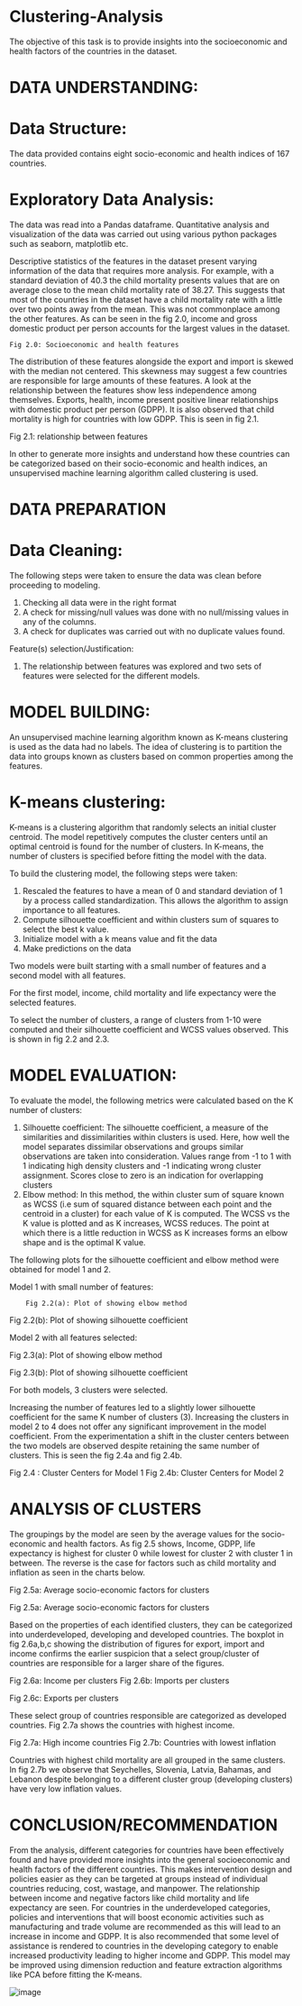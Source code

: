 # Clustering-Analysis
The objective of this task is to provide insights into the socioeconomic and health factors of the countries in the dataset.

# DATA UNDERSTANDING:

# Data Structure:

The data provided contains eight socio-economic and health indices of 167 countries. 

# Exploratory Data Analysis:

The data was read into a Pandas dataframe. Quantitative analysis and visualization of the data was carried out using various python packages such as seaborn, matplotlib etc.

Descriptive statistics of the features in the dataset present varying information of the data that requires more analysis. For example, with a standard deviation of 40.3 the child mortality presents values that are on average close to the mean child mortality rate of 38.27. This suggests that most of the countries in the dataset have a child mortality rate with a little over two points away from the mean. This was not commonplace among the other features.
As can be seen in the fig 2.0, income and gross domestic product per person accounts for the largest values in the dataset. 

 
	Fig 2.0: Socioeconomic and health features

The distribution of these features alongside the export and import is skewed with the median not centered. This skewness may suggest a few countries are responsible for large amounts of these features.
A look at the relationship between the features show less independence among themselves.
Exports, health, income present positive linear relationships with domestic product per person (GDPP). It is also observed that child mortality is high for countries with low GDPP. This is seen in fig 2.1.

 
Fig 2.1: relationship between features

In other to generate more insights and understand how these countries can be categorized based on their socio-economic and health indices, an unsupervised machine learning algorithm called clustering is used.

# DATA PREPARATION

# Data Cleaning:

The following steps were taken to ensure the data was clean before proceeding to modeling.
1.	Checking all data were in the right format
2.	A check for missing/null values was done with no null/missing values in any of the columns.
3.	A check for duplicates was carried out with no duplicate values found.

Feature(s) selection/Justification:
1.	The relationship between features was explored and two sets of features were selected for the different models.

# MODEL BUILDING:

An unsupervised machine learning algorithm known as K-means clustering is used as the data had no labels. The idea of clustering is to partition the data into groups known as clusters based on common properties among the features.

# K-means clustering:
K-means is a clustering algorithm that randomly selects an initial cluster centroid. The model repetitively computes the cluster centers until an optimal centroid is found for the number of clusters. In K-means, the number of clusters is specified before fitting the model with the data.

To build the clustering model, the following steps were taken:
1.	Rescaled the features to have a mean of 0 and standard deviation of 1 by a process called standardization. This allows the algorithm to assign importance to all features.
2.	Compute silhouette coefficient and within clusters sum of squares to select the best k value.
3.	Initialize model with a k means value and fit the data
4.	Make predictions on the data

Two models were built starting with a small number of features and a second model with all features.

For the first model, income, child mortality and life expectancy were the selected features. 

To select the number of clusters, a range of clusters from 1-10 were computed and their silhouette coefficient and WCSS values observed. This is shown in fig 2.2 and 2.3.

# MODEL EVALUATION:
To evaluate the model, the following metrics were calculated based on the K number of clusters: 
1.	Silhouette coefficient: The silhouette coefficient, a measure of the similarities and dissimilarities within clusters is used. Here, how well the model separates dissimilar observations and groups similar observations are taken into consideration. Values range from -1 to 1 with 1 indicating high density clusters and -1 indicating wrong cluster assignment. Scores close to zero is an indication for overlapping clusters
2.	Elbow method: In this method, the within cluster sum of square known as WCSS (i.e sum of squared distance between each point and the centroid in a cluster) for each value of K is computed. The WCSS vs the K value is plotted and as K increases, WCSS reduces. The point at which there is a little reduction in WCSS as K increases forms an elbow shape and is the optimal K value.

The following plots for the silhouette coefficient and elbow method were obtained for model 1 and 2. 

Model 1 with small number of features:

 
		Fig 2.2(a): Plot of showing elbow method

 
Fig 2.2(b): Plot of showing silhouette coefficient









Model 2 with all features selected:

 
Fig 2.3(a): Plot of showing elbow method
	
 
Fig 2.3(b): Plot of showing silhouette coefficient


For both models, 3 clusters were selected.

Increasing the number of features led to a slightly lower silhouette coefficient for the same K number of clusters (3). Increasing the clusters in model 2 to 4 does not offer any significant improvement in the model coefficient.
From the experimentation a shift in the cluster centers between the two models are observed despite retaining the same number of clusters. This is seen the fig 2.4a and fig 2.4b. 

  
Fig 2.4	: Cluster Centers for Model 1		Fig 2.4b: Cluster Centers for Model 2

# ANALYSIS OF CLUSTERS

The groupings by the model are seen by the average values for the socio-economic and health factors. As fig 2.5 shows, Income, GDPP, life expectancy is highest for cluster 0 while lowest for cluster 2 with cluster 1 in between. The reverse is the case for factors such as child mortality and inflation as seen in the charts below.

     
Fig 2.5a: Average socio-economic factors for clusters


  	 
Fig 2.5a: Average socio-economic factors for clusters

Based on the properties of each identified clusters, they can be categorized into underdeveloped, developing and developed countries. The boxplot in fig 2.6a,b,c showing the distribution of figures for export, import and income confirms the earlier suspicion that a select group/cluster of countries are responsible for a larger share of the figures. 

  
Fig 2.6a: Income per clusters 	Fig 2.6b: Imports per clusters
 
Fig 2.6c: Exports per clusters

These select group of countries responsible are categorized as developed countries. Fig 2.7a shows the countries with highest income. 

 		 

Fig 2.7a: High income countries	Fig 2.7b: Countries with lowest inflation

Countries with highest child mortality are all grouped in the same clusters. In fig 2.7b we observe that Seychelles, Slovenia, Latvia, Bahamas, and Lebanon despite belonging to a different cluster group (developing clusters) have very low inflation values. 


# CONCLUSION/RECOMMENDATION

From the analysis, different categories for countries have been effectively found and have provided more insights into the general socioeconomic and health factors of the different countries. This makes intervention design and policies easier as they can be targeted at groups instead of individual countries reducing, cost, wastage, and manpower. The relationship between income and negative factors like child mortality and life expectancy are seen. For countries in the underdeveloped categories, policies and interventions that will boost economic activities such as manufacturing and trade volume are recommended as this will lead to an increase in income and GDPP. It is also recommended that some level of assistance is rendered to countries in the developing category to enable increased productivity leading to higher income and GDPP. This model may be improved using dimension reduction and feature extraction algorithms like PCA before fitting the K-means.

![image](https://user-images.githubusercontent.com/20461822/218772003-7b9cb156-cd30-4d8a-9968-3d0e4061c0ba.png)
